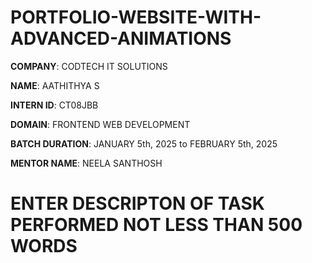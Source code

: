 # PORTFOLIO-WEBSITE-WITH-ADVANCED-ANIMATIONS

**COMPANY**: CODTECH IT SOLUTIONS

**NAME**: AATHITHYA S

**INTERN ID**: CT08JBB

**DOMAIN**: FRONTEND WEB DEVELOPMENT

**BATCH DURATION**: JANUARY 5th, 2025 to FEBRUARY 5th, 2025

**MENTOR NAME**: NEELA SANTHOSH

# ENTER DESCRIPTON OF TASK PERFORMED NOT LESS THAN 500 WORDS


